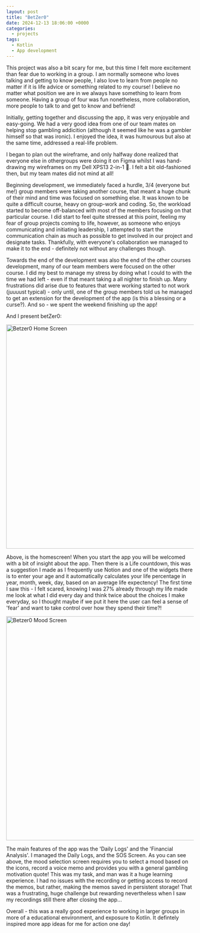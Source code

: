 ```yaml
---
layout: post
title: "BetZer0"
date: 2024-12-13 18:06:00 +0000
categories:
  - projects
tags:
  - Kotlin
  - App development 
---
```



This project was also a bit scary for me, but this time I felt more excitement than fear due to working in a group. I am normally someone who loves talking and getting to know people, I also love to learn from people no matter if it is life advice or something related to my course! I believe no matter what position we are in we always have something to learn from someone. Having a group of four was fun nonetheless, more collaboration, more people to talk to and get to know and befriend! <br>

Initially, getting together and discussing the app, it was very enjoyable and easy-going. We had a very good idea from one of our team mates on helping stop gambling addicition (although it seemed like he was a gambler himself so that was ironic). I enjoyed the idea, it was humourous but also at the same time, addressed a real-life problem.<br>

I began to plan out the wireframe, and only halfway done realized that everyone else in othergroups were doing it on Figma whilst I was hand-drawing my wireframes on my Dell XPS13 2-in-1 🥇. I felt a bit old-fashioned then, but my team mates did not mind at all!<br>

Beginning development, we immediately faced a hurdle, 3/4 (everyone but me!) group members were taking another course, that meant a huge chunk of their mind and time was focused on something else. It was known to be quite a difficult course, heavy on group-work and coding. So, the workload started to become off-balanced with most of the members focusing on that particular course. I did start to feel quite stressed at this point, feeling my fear of group projects coming to life, however, as someone who enjoys communicating and initiating leadership, I attempted to start the communication chain as much as possible to get involved in our project and designate tasks. Thankfully, with everyone's collaboration we managed to make it to the end - definitely not without any challenges though.<br>

Towards the end of the development was also the end of the other courses development, many of our team members were focused on the other course. I did my best to manage my stress by doing what I could to with the time we had left - even if that meant taking a all nighter to finish up. Many frustrations did arise due to features that were working started to not work (juuuust typical) - only until, one of the group members told us he managed to get an extension for the development of the app (is this a blessing or a curse?). And so - we spent the weekend finishing up the app!<br>

And I present betZer0:<br>

<img src="{{ site.baseurl }}/assets/bet0_1.jpg" alt="Betzer0 Home Screen" width="600">


Above, is the homescreen! When you start the app you will be welcomed with a bit of insight about the app. Then there is a Life countdown, this was a suggestion I made as I frequently use Notion and one of the widgets there is to enter your age and it automatically calculates your life percentage in year, month, week, day, based on an average life expectency! The first time I saw this - I felt scared, knowing I was 27% already through my life made me look at what I did every day and think twice about the choices I make everyday, so I thought maybe if we put it here the user can feel a sense of 'fear' and want to take control over how they spend their time?! <br>

<img src="{{ site.baseurl }}/assets/bet0_2.jpg" alt="Betzer0 Mood Screen" width="600">

The main features of the app was the 'Daily Logs' and the 'Financial Analysis'. I managed the Daily Logs, and the SOS Screen. As you can see above, the mood selection screen requires you to select a mood based on the icons, record a voice memo and provides you with a general gambling motivation quote! This was my task, and man was it a huge learning experience. I had no issues with the recording or getting access to record the memos, but rather, making the memos saved in persistent storage! That was a frustrating, huge challenge but rewarding nevertheless when I saw my recordings still there after closing the app... <br>

Overall - this was a really good experience to working in larger groups in more of a educational environment, and exposure to Kotlin. It defintely inspired more app ideas for me for action one day!
